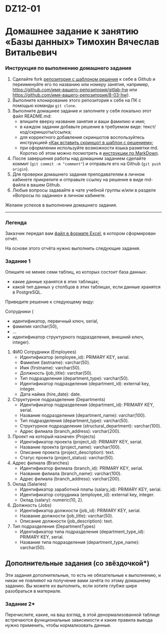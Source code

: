 # DZ12-01
# Домашнее задание к занятию «Базы данных» Тимохин Вячеслав Витальевич

### Инструкция по выполнению домашнего задания

1. Сделайте fork [репозитория c шаблоном решения](https://github.com/netology-code/sys-pattern-homework) к себе в Github и переименуйте его по названию или номеру занятия, например, https://github.com/имя-вашего-репозитория/gitlab-hw или https://github.com/имя-вашего-репозитория/8-03-hw).
2. Выполните клонирование этого репозитория к себе на ПК с помощью команды `git clone`.
3. Выполните домашнее задание и заполните у себя локально этот файл README.md:
   - впишите вверху название занятия и ваши фамилию и имя;
   - в каждом задании добавьте решение в требуемом виде: текст/код/скриншоты/ссылка;
   - для корректного добавления скриншотов воспользуйтесь инструкцией [«Как вставить скриншот в шаблон с решением»](https://github.com/netology-code/sys-pattern-homework/blob/main/screen-instruction.md);
   - при оформлении используйте возможности языка разметки md. Коротко об этом можно посмотреть в [инструкции по MarkDown](https://github.com/netology-code/sys-pattern-homework/blob/main/md-instruction.md).
4. После завершения работы над домашним заданием сделайте коммит (`git commit -m "comment"`) и отправьте его на Github (`git push origin`).
5. Для проверки домашнего задания преподавателем в личном кабинете прикрепите и отправьте ссылку на решение в виде md-файла в вашем Github.
6. Любые вопросы задавайте в чате учебной группы и/или в разделе «Вопросы по заданию» в личном кабинете.

Желаем успехов в выполнении домашнего задания.

---
### Легенда

Заказчик передал вам [файл в формате Excel](https://github.com/netology-code/sdb-homeworks/blob/main/resources/hw-12-1.xlsx), в котором сформирован отчёт. 

На основе этого отчёта нужно выполнить следующие задания.

### Задание 1

Опишите не менее семи таблиц, из которых состоит база данных:

- какие данные хранятся в этих таблицах;
- какой тип данных у столбцов в этих таблицах, если данные хранятся в PostgreSQL.

Приведите решение к следующему виду:

Сотрудники (

- идентификатор, первичный ключ, serial,
- фамилия varchar(50),
- ...
- идентификатор структурного подразделения, внешний ключ, integer).



1.	ФИО Сотрудники (Employees)
     - Идентификатор (employee_id): PRIMARY KEY, serial.
     -  Фамилия (lastname): varchar(50).
     - Имя (firstname): varchar(50).
     - Должность (job_title): varchar(50).
     - Тип подразделения (department_type): varchar(50).
     - Идентификатор подразделения (department_id): external key, integer.
     - Дата найма (hire_date): date.
2.	Структурное подразделение (Departments)
     - Идентификатор подразделения (department_id): PRIMARY KEY, serial.
     - Название подразделения (department_name): varchar(100).
     - Тип подразделения (department_type): varchar(50).
     - Структурное подразделение (structural_department): varchar(100).
     - Адрес филиала (branch_address): varchar(200).
3.	Проект на который назначен (Projects)
     - Идентификатор проекта (project_id): PRIMARY KEY, serial.
     - Название проекта (project_name): varchar(100).
     - Описание проекта (project_description): text.
     - Статус проекта (project_status): varchar(50).
4.	Адрес филиала (Branches)
     - Идентификатор филиала (branch_id): PRIMARY KEY, serial.
     - Название филиала (branch_name): varchar(100).
     - Адрес филиала (branch_address): varchar(200).
5.	Оклад (Salaries)
     - Идентификатор заработной платы (salary_id): PRIMARY KEY, serial.
     - Идентификатор сотрудника (employee_id): external key, integer.
     - Оклад (salary): numeric(10, 2).
6.	Должность (Jobs)
     - Идентификатор должности (job_id): PRIMARY KEY, serial.
     - Название должности (job_title): varchar(50).
     - Описание должности (job_description): text.
7.	Тип подразделения (DepartmentTypes)
     - Идентификатор типа подразделения (department_type_id): PRIMARY KEY, serial.
     - Название типа подразделения (department_type_name): varchar(50).



## Дополнительные задания (со звёздочкой*)
Эти задания дополнительные, то есть не обязательные к выполнению, и никак не повлияют на получение вами зачёта по этому домашнему заданию. Вы можете их выполнить, если хотите глубже шире разобраться в материале.


### Задание 2*

Перечислите, какие, на ваш взгляд, в этой денормализованной таблице встречаются функциональные зависимости и какие правила вывода нужно применить, чтобы нормализовать данные.
